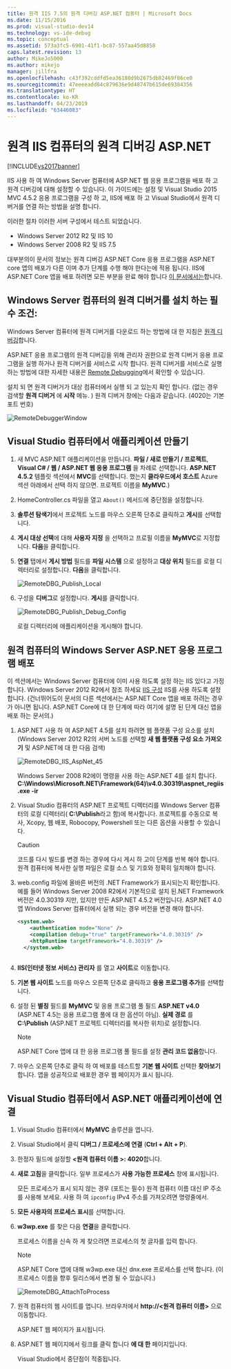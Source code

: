 ```yaml
---
title: 원격 IIS 7.5의 원격 디버깅 ASP.NET 컴퓨터 | Microsoft Docs
ms.date: 11/15/2016
ms.prod: visual-studio-dev14
ms.technology: vs-ide-debug
ms.topic: conceptual
ms.assetid: 573a3fc5-6901-41f1-bc87-557aa45d8858
caps.latest.revision: 13
author: MikeJo5000
ms.author: mikejo
manager: jillfra
ms.openlocfilehash: c43f392cddfd5ea36180d9b2675db82469f86ce0
ms.sourcegitcommit: 47eeeeadd84c879636e9d48747b615de69384356
ms.translationtype: HT
ms.contentlocale: ko-KR
ms.lasthandoff: 04/23/2019
ms.locfileid: "63446083"
---
```

# <a name="remote-debugging-aspnet-on-a-remote-iis-computer"></a>원격 IIS 컴퓨터의 원격 디버깅 ASP.NET
[!INCLUDE[vs2017banner](../includes/vs2017banner.md)]

IIS 사용 하 여 Windows Server 컴퓨터에 ASP.NET 웹 응용 프로그램을 배포 하 고 원격 디버깅에 대해 설정할 수 있습니다. 이 가이드에는 설정 및 Visual Studio 2015 MVC 4.5.2 응용 프로그램을 구성 하 고, IIS에 배포 하 고 Visual Studio에서 원격 디버거를 연결 하는 방법을 설명 합니다.

이러한 절차 이러한 서버 구성에서 테스트 되었습니다.
* Windows Server 2012 R2 및 IIS 10
* Windows Server 2008 R2 및 IIS 7.5

대부분의이 문서의 정보는 원격 디버깅 ASP.NET Core 응용 프로그램을 ASP.NET core 앱의 배포가 다른 이며 추가 단계를 수행 해야 한다는에 적용 됩니다. IIS에 ASP.NET Core 앱을 배포 하려면 모든 부분을 완료 해야 합니다 [이 문서에서는](https://docs.asp.net/en/latest/publishing/iis.html)합니다.

## <a name="prerequisites-install-the-remote-debugger-on-the-windows-server-computer"></a>Windows Server 컴퓨터의 원격 디버거를 설치 하는 필수 조건:

Windows Server 컴퓨터에 원격 디버거를 다운로드 하는 방법에 대 한 지침은 [원격 디버깅](../debugger/remote-debugging.md)합니다.

ASP.NET 응용 프로그램의 원격 디버깅을 위해 관리자 권한으로 원격 디버거 응용 프로그램을 실행 하거나 원격 디버거를 서비스로 시작 합니다. 원격 디버거를 서비스로 실행하는 방법에 대한 자세한 내용은 [Remote Debugging](../debugger/remote-debugging.md)에서 확인할 수 있습니다.

설치 되 면 원격 디버거가 대상 컴퓨터에서 실행 되 고 있는지 확인 합니다. (없는 경우 검색할 **원격 디버거** 에 **시작** 메뉴. ) 원격 디버거 창에는 다음과 같습니다. (4020는 기본 포트 번호)

![RemoteDebuggerWindow](../debugger/media/remotedebuggerwindow.png "RemoteDebuggerWindow")
  
## <a name="create-the-application-on-the-visual-studio-computer"></a>Visual Studio 컴퓨터에서 애플리케이션 만들기  
  
1. 새 MVC ASP.NET 애플리케이션을 만듭니다. **파일 / 새로 만들기 / 프로젝트**, **Visual C# / 웹 / ASP.NET 웹 응용 프로그램** 을 차례로 선택합니다. **ASP.NET 4.5.2** 템플릿 섹션에서 **MVC**를 선택합니다. 했는지 **클라우드에서 호스트** Azure 섹션 아래에서 선택 하지 않으면. 프로젝트 이름을 **MyMVC**.)
1. HomeController.cs 파일을 열고 `About()` 메서드에 중단점을 설정합니다.
1. **솔루션 탐색기**에서 프로젝트 노드를 마우스 오른쪽 단추로 클릭하고 **게시**를 선택합니다.
1. **게시 대상 선택**에 대해 **사용자 지정** 을 선택하고 프로필 이름을 **MyMVC**로 지정합니다. **다음**을 클릭합니다.
1. **연결** 탭에서 **게시 방법** 필드를 **파일 시스템** 으로 설정하고 **대상 위치** 필드를 로컬 디렉터리로 설정합니다. **다음**을 클릭합니다.

    ![RemoteDBG_Publish_Local](../debugger/media/remotedbg-publish-local.png "RemoteDBG_Publish_Local")
1. 구성을 **디버그**로 설정합니다. **게시**를 클릭합니다.

    ![RemoteDBG_Publish_Debug_Config](../debugger/media/remotedbg-publish-debug-config.png "RemoteDBG_Publish_Debug_Config")
    
    로컬 디렉터리에 애플리케이션을 게시해야 합니다.

## <a name="BKMK_deploy_asp_net"></a> 원격 컴퓨터의 Windows Server ASP.NET 응용 프로그램 배포

 이 섹션에서는 Windows Server 컴퓨터에 이미 사용 하도록 설정 하는 IIS 있다고 가정 합니다. Windows Server 2012 R2에서 참조 하세요 [IIS 구성](https://docs.asp.net/en/latest/publishing/iis.html#iis-configuration) IIS를 사용 하도록 설정 합니다. (건너뛰어도이 문서의 다른 섹션에서는 ASP.NET Core 앱을 배포 하려는 경우가 아니면 됩니다. ASP.NET Core에 대 한 단계에 따라 여기에 설명 된 단계 대신 앱을 배포 하는 문서의.)
1. ASP.NET 사용 하 여 ASP.NET 4.5를 설치 하려면 웹 플랫폼 구성 요소를 설치 (Windows Server 2012 R2의 서버 노드를 선택할 **새 웹 플랫폼 구성 요소 가져오기** 및 ASP.NET에 대 한 다음 검색)

    ![RemoteDBG_IIS_AspNet_45](../debugger/media/remotedbg-iis-aspnet-45.png "RemoteDBG_IIS_AspNet_45")

    Windows Server 2008 R2에이 명령을 사용 하는 ASP.NET 4를 설치 합니다.   **C:\Windows\Microsoft.NET\Framework(64)\v4.0.30319\aspnet_regiis.exe -ir**
1. Visual Studio 컴퓨터의 ASP.NET 프로젝트 디렉터리를 Windows Server 컴퓨터의 로컬 디렉터리( **C:\Publish**라고 함)에 복사합니다. 프로젝트를 수동으로 복사, Xcopy, 웹 배포, Robocopy, Powershell 또는 다른 옵션을 사용할 수 있습니다.

    > [!CAUTION]
    > 코드를 다시 빌드를 변경 하는 경우에 다시 게시 하 고이 단계를 반복 해야 합니다. 원격 컴퓨터에 복사한 실행 파일은 로컬 소스 및 기호와 정확히 일치해야 합니다.
1. web.config 파일에 올바른 버전의 .NET Framework가 표시되는지 확인합니다.  예를 들어 Windows Server 2008 R2에서 기본적으로 설치 된.NET Framework 버전은 4.0.30319 지만, 있지만 만든 ASP.NET 4.5.2 버전입니다. ASP.NET 4.0 앱 Windows Server 컴퓨터에서 실행 되는 경우 버전을 변경 해야 합니다.
  
    ```xml
    <system.web>
        <authentication mode="None" />  
        <compilation debug="true" targetFramework="4.0.30319" />
        <httpRuntime targetFramework="4.0.30319" />
      </system.web>
  
    ```

1. **IIS(인터넷 정보 서비스) 관리자** 를 열고 **사이트**로 이동합니다.
1. **기본 웹 사이트** 노드를 마우스 오른쪽 단추로 클릭하고 **응용 프로그램 추가**를 선택합니다.
1. 설정 된 **별칭** 필드를 **MyMVC** 및 응용 프로그램 풀 필드 **ASP.NET v4.0** (ASP.NET 4.5는 응용 프로그램 풀에 대 한 옵션이 아님). **실제 경로** 를 **C:\Publish** (ASP.NET 프로젝트 디렉터리를 복사한 위치)로 설정합니다.

    >[!NOTE] 
    > ASP.NET Core 앱에 대 한 응용 프로그램 풀 필드를 설정 **관리 코드 없음**합니다.
1. 마우스 오른쪽 단추로 클릭 하 여 배포를 테스트할 **기본 웹 사이트** 선택한 **찾아보기**합니다.
    앱을 성공적으로 배포한 경우 웹 페이지가 표시 됩니다.

## <a name="attach-to-the-aspnet-application-from-the-visual-studio-computer"></a>Visual Studio 컴퓨터에서 ASP.NET 애플리케이션에 연결

1. Visual Studio 컴퓨터에서 **MyMVC** 솔루션을 엽니다.
1. Visual Studio에서 클릭 **디버그 / 프로세스에 연결** (**Ctrl + Alt + P**).
1. 한정자 필드에 설정할  **\<원격 컴퓨터 이름 >: 4020**합니다.
1. **새로 고침**을 클릭합니다.
    일부 프로세스가 **사용 가능한 프로세스** 창에 표시됩니다.

    모든 프로세스가 표시 되지 않는 경우 (포트는 필수) 원격 컴퓨터 이름 대신 IP 주소를 사용해 보세요. 사용 하 여 `ipconfig` IPv4 주소를 가져오려면 명령줄에서.
1. **모든 사용자의 프로세스 표시**를 선택합니다.
1. **w3wp.exe** 를 찾은 다음 **연결**을 클릭합니다.

     프로세스 이름을 신속 하 게 찾으려면 프로세스의 첫 글자를 입력 합니다.
     
    >[!NOTE]
    > ASP.NET Core 앱에 대해 w3wp.exe 대신 dnx.exe 프로세스를 선택 합니다. (이 프로세스 이름을 향후 릴리스에서 변경 될 수 있습니다.)

    ![RemoteDBG_AttachToProcess](../debugger/media/remotedbg-attachtoprocess.png "RemoteDBG_AttachToProcess")

1. 원격 컴퓨터의 웹 사이트를 엽니다. 브라우저에서 **http://\<원격 컴퓨터 이름>** 으로 이동합니다.
    
    ASP.NET 웹 페이지가 표시됩니다.
1. ASP.NET 웹 페이지에서 링크를 클릭 합니다 **에 대 한** 페이지입니다.

    Visual Studio에서 중단점이 적중됩니다.
